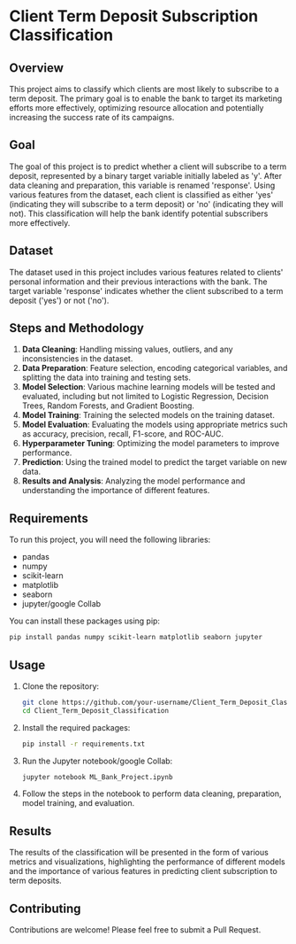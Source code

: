 

# Client Term Deposit Subscription Classification

## Overview

This project aims to classify which clients are most likely to subscribe to a term deposit. The primary goal is to enable the bank to target its marketing efforts more effectively, optimizing resource allocation and potentially increasing the success rate of its campaigns. 

## Goal

The goal of this project is to predict whether a client will subscribe to a term deposit, represented by a binary target variable initially labeled as 'y'. After data cleaning and preparation, this variable is renamed 'response'. Using various features from the dataset, each client is classified as either 'yes' (indicating they will subscribe to a term deposit) or 'no' (indicating they will not). This classification will help the bank identify potential subscribers more effectively.

## Dataset

The dataset used in this project includes various features related to clients' personal information and their previous interactions with the bank. The target variable 'response' indicates whether the client subscribed to a term deposit ('yes') or not ('no').

## Steps and Methodology

1. **Data Cleaning**: Handling missing values, outliers, and any inconsistencies in the dataset.
2. **Data Preparation**: Feature selection, encoding categorical variables, and splitting the data into training and testing sets.
3. **Model Selection**: Various machine learning models will be tested and evaluated, including but not limited to Logistic Regression, Decision Trees, Random Forests, and Gradient Boosting.
4. **Model Training**: Training the selected models on the training dataset.
5. **Model Evaluation**: Evaluating the models using appropriate metrics such as accuracy, precision, recall, F1-score, and ROC-AUC.
6. **Hyperparameter Tuning**: Optimizing the model parameters to improve performance.
7. **Prediction**: Using the trained model to predict the target variable on new data.
8. **Results and Analysis**: Analyzing the model performance and understanding the importance of different features.

## Requirements

To run this project, you will need the following libraries:

- pandas
- numpy
- scikit-learn
- matplotlib
- seaborn
- jupyter/google Collab

You can install these packages using pip:

```sh
pip install pandas numpy scikit-learn matplotlib seaborn jupyter
```

## Usage

1. Clone the repository:
   ```sh
   git clone https://github.com/your-username/Client_Term_Deposit_Classification.git
   cd Client_Term_Deposit_Classification
   ```

2. Install the required packages:
   ```sh
   pip install -r requirements.txt
   ```

3. Run the Jupyter notebook/google Collab:
   ```sh
   jupyter notebook ML_Bank_Project.ipynb
   ```

4. Follow the steps in the notebook to perform data cleaning, preparation, model training, and evaluation.

## Results

The results of the classification will be presented in the form of various metrics and visualizations, highlighting the performance of different models and the importance of various features in predicting client subscription to term deposits.

## Contributing

Contributions are welcome! Please feel free to submit a Pull Request.

